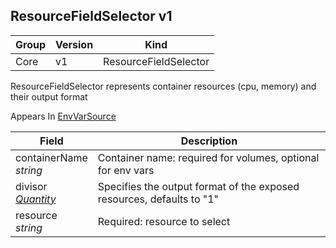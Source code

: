 ## ResourceFieldSelector v1

Group        | Version     | Kind
------------ | ---------- | -----------
Core | v1 | ResourceFieldSelector



ResourceFieldSelector represents container resources (cpu, memory) and their output format

<aside class="notice">
Appears In  <a href="#envvarsource-v1">EnvVarSource</a> </aside>

Field        | Description
------------ | -----------
containerName <br /> *string*  | Container name: required for volumes, optional for env vars
divisor <br /> *[Quantity](#quantity-resource)*  | Specifies the output format of the exposed resources, defaults to "1"
resource <br /> *string*  | Required: resource to select

